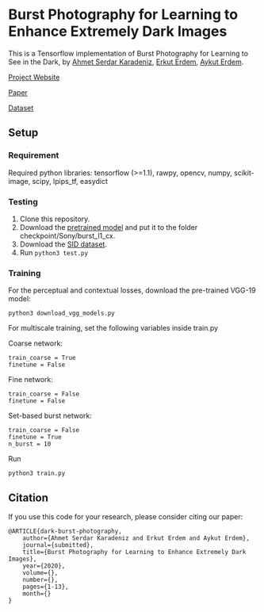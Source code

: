 # Burst Photography for Learning to Enhance Extremely Dark Images

This is a Tensorflow implementation of Burst Photography for Learning to See in the Dark, by [Ahmet Serdar Karadeniz](https://askaradeniz.github.io), [Erkut Erdem](https://web.cs.hacettepe.edu.tr/~erkut/), [Aykut Erdem](https://web.cs.hacettepe.edu.tr/~aykut/).


[Project Website](https://hucvl.github.io/dark-burst-photography)

[Paper](#)

[Dataset](https://github.com/cchen156/Learning-to-See-in-the-Dark)

## Setup

### Requirement

Required python libraries: tensorflow (>=1.1), rawpy, opencv, numpy, scikit-image, scipy, lpips_tf, easydict

### Testing

1. Clone this repository.
2. Download the [pretrained model](https://drive.google.com/file/d/1u-FG05HBb2h9ws4Xx9TQw272s64emtJR/view?usp=sharing) and put it to the folder checkpoint/Sony/burst_l1_cx.
3. Download the [SID dataset](https://github.com/cchen156/Learning-to-See-in-the-Dark).
4. Run `python3 test.py`

### Training

For the perceptual and contextual losses, download the pre-trained VGG-19 model:
```
python3 download_vgg_models.py
```

For multiscale training, set the following variables inside train.py


Coarse network:
```
train_coarse = True
finetune = False
```

Fine network:
```
train_coarse = False
finetune = False
```

Set-based burst network:
```
train_coarse = False
finetune = True
n_burst = 10
```

Run
```
python3 train.py
```

## Citation
If you use this code for your research, please consider citing our paper: 
```
@ARTICLE{dark-burst-photography,
    author={Ahmet Serdar Karadeniz and Erkut Erdem and Aykut Erdem},
    journal={submitted},
    title={Burst Photography for Learning to Enhance Extremely Dark Images},
    year={2020},
    volume={},
    number={},
    pages={1-13},
    month={}
}
```